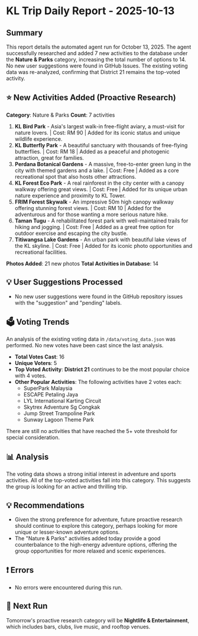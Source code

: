 # KL Trip Daily Report - 2025-10-13

## Summary

This report details the automated agent run for October 13, 2025. The agent successfully researched and added 7 new activities to the database under the **Nature & Parks** category, increasing the total number of options to 14. No new user suggestions were found in GitHub Issues. The existing voting data was re-analyzed, confirming that District 21 remains the top-voted activity.

## ⭐ New Activities Added (Proactive Research)

**Category**: Nature & Parks
**Count**: 7 activities

1.  **KL Bird Park** - Asia's largest walk-in free-flight aviary, a must-visit for nature lovers. | Cost: RM 90 | Added for its iconic status and unique wildlife experience.
2.  **KL Butterfly Park** - A beautiful sanctuary with thousands of free-flying butterflies. | Cost: RM 18 | Added as a peaceful and photogenic attraction, great for families.
3.  **Perdana Botanical Gardens** - A massive, free-to-enter green lung in the city with themed gardens and a lake. | Cost: Free | Added as a core recreational spot that also hosts other attractions.
4.  **KL Forest Eco Park** - A real rainforest in the city center with a canopy walkway offering great views. | Cost: Free | Added for its unique urban nature experience and proximity to KL Tower.
5.  **FRIM Forest Skywalk** - An impressive 50m high canopy walkway offering stunning forest views. | Cost: RM 10 | Added for the adventurous and for those wanting a more serious nature hike.
6.  **Taman Tugu** - A rehabilitated forest park with well-maintained trails for hiking and jogging. | Cost: Free | Added as a great free option for outdoor exercise and escaping the city bustle.
7.  **Titiwangsa Lake Gardens** - An urban park with beautiful lake views of the KL skyline. | Cost: Free | Added for its iconic photo opportunities and recreational facilities.

**Photos Added**: 21 new photos
**Total Activities in Database**: 14

## 💡 User Suggestions Processed

-   No new user suggestions were found in the GitHub repository issues with the "suggestion" and "pending" labels.

## 🗳️ Voting Trends

An analysis of the existing voting data in `/data/voting_data.json` was performed. No new votes have been cast since the last analysis.

-   **Total Votes Cast**: 16
-   **Unique Voters**: 5
-   **Top Voted Activity**: **District 21** continues to be the most popular choice with 4 votes.
-   **Other Popular Activities**: The following activities have 2 votes each:
    -   SuperPark Malaysia
    -   ESCAPE Petaling Jaya
    -   LYL International Karting Circuit
    -   Skytrex Adventure Sg Congkak
    -   Jump Street Trampoline Park
    -   Sunway Lagoon Theme Park

There are still no activities that have reached the 5+ vote threshold for special consideration.

## 📊 Analysis

The voting data shows a strong initial interest in adventure and sports activities. All of the top-voted activities fall into this category. This suggests the group is looking for an active and thrilling trip.

## 💡 Recommendations

-   Given the strong preference for adventure, future proactive research should continue to explore this category, perhaps looking for more unique or lesser-known adventure options.
-   The "Nature & Parks" activities added today provide a good counterbalance to the high-energy adventure options, offering the group opportunities for more relaxed and scenic experiences.

## ❗ Errors

-   No errors were encountered during this run.

## 🚀 Next Run

Tomorrow's proactive research category will be **Nightlife & Entertainment**, which includes bars, clubs, live music, and rooftop venues.


